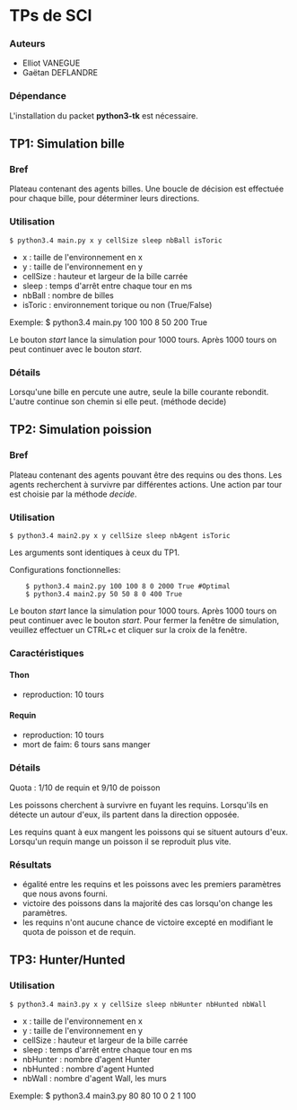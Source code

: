 TPs de SCI
==========

### Auteurs

- Elliot VANEGUE
- Gaëtan DEFLANDRE

### Dépendance

L'installation du packet **python3-tk** est nécessaire.



TP1: Simulation bille 
---------------------

### Bref

Plateau contenant des agents billes. Une boucle de décision est
effectuée pour chaque bille, pour déterminer leurs directions.


### Utilisation

    $ python3.4 main.py x y cellSize sleep nbBall isToric

- x : taille de l'environnement en x
- y : taille de l'environnement en y
- cellSize : hauteur et largeur de la bille carrée
- sleep : temps d'arrêt entre chaque tour en ms
- nbBall : nombre de billes
- isToric : environnement torique ou non (True/False)

Exemple:
    $ python3.4 main.py 100 100 8 50 200 True

Le bouton *start* lance la simulation pour 1000 tours. Après 1000
tours on peut continuer avec le bouton *start*.


### Détails

Lorsqu'une bille en percute une autre, seule la bille courante
rebondit. L'autre continue son chemin si elle peut. (méthode decide)



TP2: Simulation poission
------------------------

### Bref

Plateau contenant des agents pouvant être des requins ou des thons.
Les agents recherchent à survivre par différentes actions. Une
action par tour est choisie par la méthode *decide*.


### Utilisation

    $ python3.4 main2.py x y cellSize sleep nbAgent isToric

Les arguments sont identiques à ceux du TP1.

Configurations fonctionnelles:
```
    $ python3.4 main2.py 100 100 8 0 2000 True #Optimal
    $ python3.4 main2.py 50 50 8 0 400 True
```

Le bouton *start* lance la simulation pour 1000 tours. Après 1000
tours on peut continuer avec le bouton *start*.
Pour fermer la fenêtre de simulation, veuillez effectuer un CTRL+c
et cliquer sur la croix de la fenêtre.

### Caractéristiques

#### Thon
- reproduction: 10 tours

#### Requin
- reproduction: 10 tours
- mort de faim: 6 tours sans manger


### Détails

Quota : 1/10 de requin et 9/10 de poisson

Les poissons cherchent à survivre en fuyant les requins. Lorsqu'ils
en détecte un autour d'eux, ils partent dans la direction opposée.

Les requins quant à eux mangent les poissons qui se situent autours
d'eux. Lorsqu'un requin mange un poisson il se reproduit plus vite.

### Résultats

- égalité entre les requins et les poissons avec les premiers
  paramètres que nous avons fourni.
- victoire des poissons dans la majorité des cas lorsqu'on change les
  paramètres.
- les requins n'ont aucune chance de victoire excepté en modifiant le
  quota de poisson et de requin.



TP3: Hunter/Hunted
------------------

### Utilisation

    $ python3.4 main3.py x y cellSize sleep nbHunter nbHunted nbWall

- x : taille de l'environnement en x
- y : taille de l'environnement en y
- cellSize : hauteur et largeur de la bille carrée
- sleep : temps d'arrêt entre chaque tour en ms
- nbHunter : nombre d'agent Hunter
- nbHunted : nombre d'agent Hunted
- nbWall : nombre d'agent Wall, les murs

Exemple:
    $ python3.4 main3.py 80 80 10 0 2 1 100
